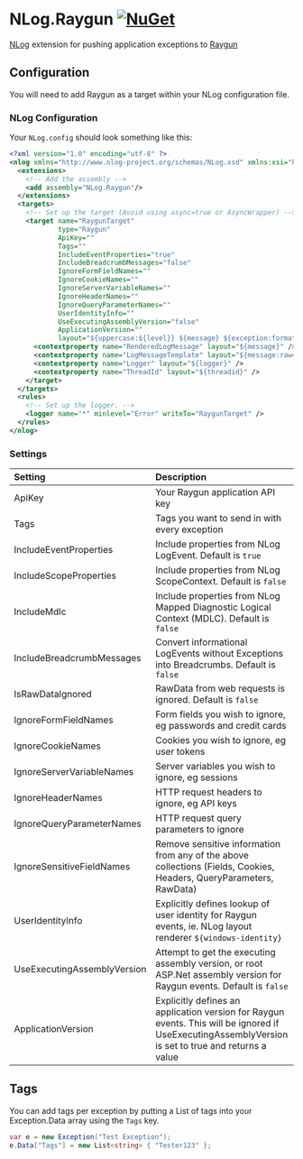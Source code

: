 # NLog.Raygun [![NuGet](https://img.shields.io/nuget/v/NLog.Raygun.svg)](https://www.nuget.org/packages/NLog.Raygun)
[NLog](http://nlog-project.org/) extension for pushing application exceptions to [Raygun](https://raygun.com/)

## Configuration

You will need to add Raygun as a target within your NLog configuration file.

### NLog Configuration

Your `NLog.config` should look something like this:

```xml
<?xml version="1.0" encoding="utf-8" ?>
<nlog xmlns="http://www.nlog-project.org/schemas/NLog.xsd" xmlns:xsi="http://www.w3.org/2001/XMLSchema-instance">
  <extensions>
    <!-- Add the assembly -->
    <add assembly="NLog.Raygun"/>
  </extensions>
  <targets>
    <!-- Set up the target (Avoid using async=true or AsyncWrapper) -->
    <target name="RaygunTarget" 
            type="Raygun" 
            ApiKey="" 
            Tags="" 
            IncludeEventProperties="true" 
            IncludeBreadcrumbMessages="false"
            IgnoreFormFieldNames="" 
            IgnoreCookieNames="" 
            IgnoreServerVariableNames="" 
            IgnoreHeaderNames="" 
            IgnoreQueryParameterNames=""
            UserIdentityInfo="" 
            UseExecutingAssemblyVersion="false" 
            ApplicationVersion="" 
            layout="${uppercase:${level}} ${message} ${exception:format=ToString,StackTrace}${newline}">
      <contextproperty name="RenderedLogMessage" layout="${message}" />
      <contextproperty name="LogMessageTemplate" layout="${message:raw=true}" />
      <contextproperty name="Logger" layout="${logger}" />
      <contextproperty name="ThreadId" layout="${threadid}" />
    </target>
  </targets>
  <rules>
    <!-- Set up the logger. -->
    <logger name="*" minlevel="Error" writeTo="RaygunTarget" />
  </rules>
</nlog>
```

### Settings

| Setting        | Description |
| :------------- | :---------- |
| ApiKey | Your Raygun application API key |
| Tags | Tags you want to send in with every exception
| IncludeEventProperties | Include properties from NLog LogEvent. Default is ```true```
| IncludeScopeProperties | Include properties from NLog ScopeContext. Default is ```false```
| IncludeMdlc | Include properties from NLog Mapped Diagnostic Logical Context (MDLC). Default is ```false```
| IncludeBreadcrumbMessages | Convert informational LogEvents without Exceptions into Breadcrumbs. Default is ```false```
| IsRawDataIgnored | RawData from web requests is ignored. Default is ```false```
| IgnoreFormFieldNames | Form fields you wish to ignore, eg passwords and credit cards
| IgnoreCookieNames | Cookies you wish to ignore, eg user tokens
| IgnoreServerVariableNames | Server variables you wish to ignore, eg sessions
| IgnoreHeaderNames | HTTP request headers to ignore, eg API keys
| IgnoreQueryParameterNames | HTTP request query parameters to ignore
| IgnoreSensitiveFieldNames | Remove sensitive information from any of the above collections (Fields, Cookies, Headers, QueryParameters, RawData)
| UserIdentityInfo | Explicitly defines lookup of user identity for Raygun events, ie. NLog layout renderer `${windows-identity}`
| UseExecutingAssemblyVersion | Attempt to get the executing assembly version, or root ASP.Net assembly version for Raygun events. Default is ```false```
| ApplicationVersion | Explicitly defines an application version for Raygun events. This will be ignored if UseExecutingAssemblyVersion is set to true and returns a value

## Tags

You can add tags per exception by putting a List<string> of tags into your Exception.Data array using the `Tags` key.

```csharp
var e = new Exception("Test Exception");
e.Data["Tags"] = new List<string> { "Tester123" }; 
```
